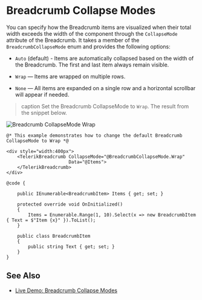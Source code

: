 

# Breadcrumb Collapse Modes

You can specify how the Breadcrumb items are visualized when their total width exceeds the width of the component through the `CollapseMode` attribute of the Breadcrumb. It takes a member of the `BreadcrumbCollapseMode` enum and provides the following options:

* `Auto` (default) - Items are automatically collapsed based on the width of the Breadcrumb. The first and last item always remain visible.

* `Wrap` — Items are wrapped on multiple rows.

* `None` — All items are expanded on a single row and a horizontal scrollbar will appear if needed.

>caption Set the Breadcrumb CollapseMode to `Wrap`. The result from the snippet below.

![Breadcrumb CollapseMode Wrap](images/breadcrumb-collapse-modes-example.png)

````RAZOR
@* This example demonstrates how to change the default Breadcrumb CollapseMode to Wrap *@

<div style="width:400px">
    <TelerikBreadcrumb CollapseMode="@BreadcrumbCollapseMode.Wrap"
                       Data="@Items">
    </TelerikBreadcrumb>
</div>

@code {

    public IEnumerable<BreadcrumbItem> Items { get; set; }

    protected override void OnInitialized()
    {
        Items = Enumerable.Range(1, 10).Select(x => new BreadcrumbItem { Text = $"Item {x}" }).ToList();
    }

    public class BreadcrumbItem
    {
        public string Text { get; set; }
    }
}
````

## See Also

* [Live Demo: Breadcrumb Collapse Modes](https://demos.telerik.com/blazor-ui/breadcrumb/collapse-modes)